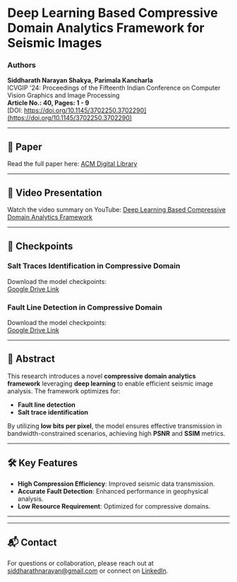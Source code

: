 # Deep Learning Based Compressive Domain Analytics Framework for Seismic Images

### Authors
**Siddharath Narayan Shakya**, **Parimala Kancharla**  
ICVGIP '24: Proceedings of the Fifteenth Indian Conference on Computer Vision Graphics and Image Processing  
**Article No.: 40, Pages: 1 - 9**  
[DOI: https://doi.org/10.1145/3702250.3702290](https://doi.org/10.1145/3702250.3702290)

---

## 📄 Paper
Read the full paper here: [ACM Digital Library](https://dl.acm.org/doi/10.1145/3702250.3702290)

---

## 🎥 Video Presentation
Watch the video summary on YouTube: [Deep Learning Based Compressive Domain Analytics Framework](https://www.youtube.com/watch?v=lPkHCTEom4k)

---

## 🔬 Checkpoints

### **Salt Traces Identification in Compressive Domain**
Download the model checkpoints:  
[Google Drive Link](https://drive.google.com/drive/folders/11YXsOh1mQjZQuNbKZ24psczkjResJMnq?usp=sharing)

### **Fault Line Detection in Compressive Domain**
Download the model checkpoints:  
[Google Drive Link](https://drive.google.com/drive/folders/1B4Z-0OLo21T8T-Do4xBu0_K3Er6OKGE0?usp=drive_link)

---

## 📜 Abstract
This research introduces a novel **compressive domain analytics framework** leveraging **deep learning** to enable efficient seismic image analysis. The framework optimizes for:
- **Fault line detection**
- **Salt trace identification**

By utilizing **low bits per pixel**, the model ensures effective transmission in bandwidth-constrained scenarios, achieving high **PSNR** and **SSIM** metrics.

---

## 🛠️ Key Features
- **High Compression Efficiency**: Improved seismic data transmission.
- **Accurate Fault Detection**: Enhanced performance in geophysical analysis.
- **Low Resource Requirement**: Optimized for compressive domains.

---


---

## 📬 Contact
For questions or collaboration, please reach out at siddharathnarayan@gmail.com or connect on [LinkedIn](https://www.linkedin.com/in/siddharath-narayan-shakya-71583914b/).
